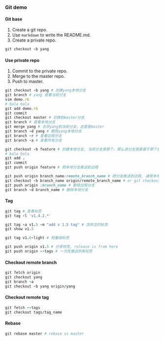 ### Git demo

#### Git base

1. Create a git repo.
2. Use `markdown` to write the README.md.
3. Create a private repo.
```ruby
git checkout -b yang
```

#### Use private repo
1. Commit to the private repo.
2. Merge to the master repo.
3. Push to master.
```ruby
git checkout -b yang # 创建yang本地分支
git branch # yang 查看当前分支
vim demo.rb
# bala bala
git add demo.rb
git commit
git checkout master # 切换到master分支
git branch # 查看本地分支
git merge yang # 合并yang到当前分支，这里是master
git branch -d yang # 删除yang本地分支
git branch -r # 查看远程分支
git branch -a # 查看所有分支

git checkout -b feature # 创建本地分支, 当前分支是那个，那么该分支就是基于那个创建的
# bala bala
git add .
git commit
git push origin feature # 把本地分支推送到远程
```


```ruby
git push origin branch_name:remote_branch_name # 把分支推送到远程, 通常本地分支的名字和远程分支相同
git checkout -b branch_name origin/remote_branch_name # or git checkout --track origin/remote_branch_name
git push origin :branch_name # 删除远程分支
git branch -d branch_name # 删除本地分支
```

#### Tag

```ruby
git tag # 查看标签
git tag -l 'v1.4.2.*'

git tag -a v1.5 -m "add v 1.5 tag" # 含附注的标签
git show v1.5

git tag v1.6-light # 轻量级标签

git push origin v1.5 # 分享标签, release is from here
git push origin --tags # 一次性推送所有标签
```

#### Checkout remote branch

```ruby
git fetch origin
git checkout yang
git branch -a
git checkout -b yang origin/yang
```

#### Checkout remote tag
```ruby
git fetch --tags
git checkout tags/tag_name
```

#### Rebase

```ruby
git rebase master # rebase vs master
```

